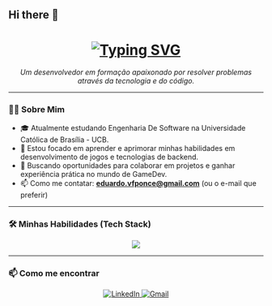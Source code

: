 ## Hi there 👋
<h1 align="center">
  <a href="https://git.io/typing-svg"><img src="https://readme-typing-svg.herokuapp.com?font=Fira+Code&size=30&pause=1000&color=3397F7&width=435&lines=Ol%C3%A1%2C+eu+sou+o+Eduardo!;Seja+bem-vindo(a)+ao+meu+perfil!" alt="Typing SVG" /></a>
</h1>
<p align="center">
  <em>Um desenvolvedor em formação apaixonado por resolver problemas através da tecnologia e do código.</em>
</p>

---

### 👨‍💻 Sobre Mim

-   🎓 Atualmente estudando Engenharia De Software na Universidade Católica de Brasília - UCB.
-   🌱 Estou focado em aprender e aprimorar minhas habilidades em desenvolvimento de jogos e tecnologias de backend.
-   🚀 Buscando oportunidades para colaborar em projetos e ganhar experiência prática no mundo de GameDev.
-   📫 Como me contatar: **eduardo.vfponce@gmail.com** (ou o e-mail que preferir)

---

### 🛠️ Minhas Habilidades (Tech Stack)

<p align="center">
  <a href="https://skillicons.dev">
    <img src="https://skillicons.dev/icons?i=java,c,c#,vscode,gdevelop" />
  </a>
</p>

---


### 📫 Como me encontrar

<p align="center">
  <a href="https://www.linkedin.com/in/eduardo-vieira-ponce-firmino-185084342" target="_blank">
    <img src="https://img.shields.io/badge/LinkedIn-0077B5?style=for-the-badge&logo=linkedin&logoColor=white" alt="LinkedIn" />
  </a>
  <a href="mailto:eduardo.vfponce@gmail.com">
    <img src="https://img.shields.io/badge/Gmail-D14836?style=for-the-badge&logo=gmail&logoColor=white" alt="Gmail" />
  </a>
</p>
